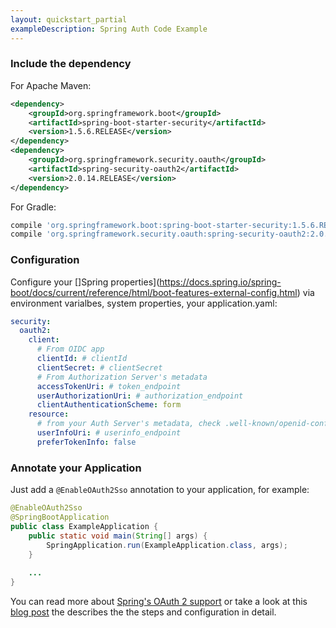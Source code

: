 ```yaml
---
layout: quickstart_partial
exampleDescription: Spring Auth Code Example
---
```



### Include the dependency

For Apache Maven:
```xml
<dependency>
    <groupId>org.springframework.boot</groupId>
    <artifactId>spring-boot-starter-security</artifactId>
    <version>1.5.6.RELEASE</version>
</dependency>
<dependency>
    <groupId>org.springframework.security.oauth</groupId>
    <artifactId>spring-security-oauth2</artifactId>
    <version>2.0.14.RELEASE</version>
</dependency>
```
For Gradle:
```groovy
compile 'org.springframework.boot:spring-boot-starter-security:1.5.6.RELEASE'
compile 'org.springframework.security.oauth:spring-security-oauth2:2.0.14.RELEASE'
```

### Configuration
Configure your []Spring properties](https://docs.spring.io/spring-boot/docs/current/reference/html/boot-features-external-config.html) via environment varialbes, system properties, your application.yaml:

```yml
security:
  oauth2:
    client:
      # From OIDC app
      clientId: # clientId
      clientSecret: # clientSecret
      # From Authorization Server's metadata
      accessTokenUri: # token_endpoint
      userAuthorizationUri: # authorization_endpoint 
      clientAuthenticationScheme: form
    resource:
      # from your Auth Server's metadata, check .well-known/openid-configuration if not in .well-known/oauth-authorization-server
      userInfoUri: # userinfo_endpoint
      preferTokenInfo: false
```

### Annotate your Application

Just add a `@EnableOAuth2Sso` annotation to your application, for example:

```java
@EnableOAuth2Sso
@SpringBootApplication
public class ExampleApplication {
    public static void main(String[] args) {
        SpringApplication.run(ExampleApplication.class, args);
    }
    
    ...
}
```

You can read more about [Spring's OAuth 2 support](http://projects.spring.io/spring-security-oauth/docs/oauth2.html) or take a look at this [blog post](https://developer.okta.com/blog/2017/03/21/spring-boot-oauth) the describes the the steps and configuration in detail.